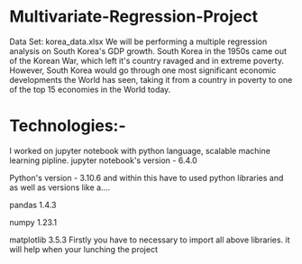 # Multivariate-Regression-Project
Data Set: korea_data.xlsx
We will be performing a multiple regression analysis on South Korea's GDP growth. South Korea in the 1950s came out of the Korean War, which left it's country ravaged and in extreme poverty. However, South Korea would go through one most significant economic developments the World has seen, taking it from a country in poverty to one of the top 15 economies in the World today.
# Technologies:-
I worked on jupyter notebook with python language, scalable machine learning pipline.
jupyter notebook's version - 6.4.0

Python's version - 3.10.6 and within this have to used python libraries and as well as versions like a....

pandas 1.4.3

numpy 1.23.1

matplotlib 3.5.3
Firstly you have to necessary to import all above libraries. it will help when your lunching the project
